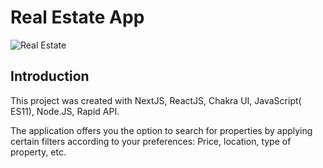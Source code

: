 # Real Estate App

![Real Estate](https://i.ibb.co/jTW4bFC/image.png)

## Introduction

This project was created with NextJS, ReactJS, Chakra UI, JavaScript( ES11), Node.JS, Rapid API.


The application offers you the option to search for properties by applying certain filters according to your preferences: Price, location, type of property, etc. 
